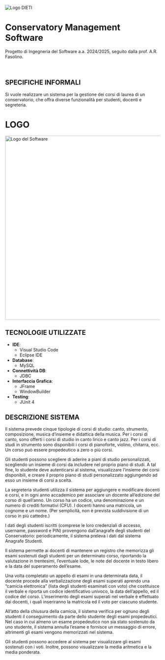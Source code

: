![Logo DIETI](https://github.com/user-attachments/assets/b7927067-e6cc-465f-ad9f-895c19b598e1)

# Conservatory Management Software

Progetto di Ingegneria del Software a.a. 2024/2025, seguito dalla prof. A.R. Fasolino.
⠀⠀⠀⠀⠀⠀⠀⠀⠀⠀⠀⠀⠀⠀⠀⠀⠀⠀⠀⠀⠀⠀⠀⠀⠀⠀⠀⠀⠀⠀⠀⠀⠀⠀⠀⠀⠀⠀⠀⠀⠀⠀⠀⠀⠀⠀⠀⠀⠀⠀⠀⠀⠀⠀⠀⠀⠀⠀⠀⠀⠀⠀⠀⠀⠀⠀
## SPECIFICHE INFORMALI

Si vuole realizzare un sistema per la gestione dei corsi di laurea di un conservatorio, che offra diverse funzionalità per studenti, docenti e segreteria.

# LOGO

<img src="https://github.com/user-attachments/assets/81272b3b-a7c1-4cd7-a606-9f6e00577a5e" width="600" alt="Logo del Software">

## TECNOLOGIE UTILIZZATE
- **IDE**: 
  - Visual Studio Code
  - Eclipse IDE
- **Database**:
  - MySQL
- **Connettività DB**:
  - JDBC
- **Interfaccia Grafica**: 
  - JFrame
  - WindowBuilder
- **Testing**: 
  - JUnit 4

## DESCRIZIONE SISTEMA

Il sistema prevede cinque tipologie di corsi di studio: canto, strumento, composizione, musica d’insieme e didattica della musica. Per i corsi di canto, sono offerti i corsi di studio in canto lirico e canto jazz. Per i corsi di studi in strumento sono disponibili i corsi di pianoforte, violino, chitarra, ecc. Un corso può essere propedeutico a zero o più corsi.

Gli studenti possono scegliere di aderire a piani di studio personalizzati, scegliendo un insieme di corsi da includere nel proprio piano di studi. A tal fine, lo studente deve autenticarsi al sistema, visualizzare l’insieme dei corsi disponibili, e creare il proprio piano di studi personalizzato aggiungendo ad esso un insieme di corsi a scelta.

La segreteria studenti utilizza il sistema per aggiungere e modificare docenti e corsi, e in ogni anno accademico per associare un docente all’edizione del corso di quell’anno. Un corso ha un codice, una denominazione e un numero di crediti formativi (CFU). I docenti hanno una matricola, un cognome e un nome. (Per semplicità, non è prevista suddivisione di un corso in più cattedre.)

I dati degli studenti iscritti (comprese le loro credenziali di accesso, username, password e PIN) provengono dall’anagrafe degli studenti del Conservatorio: periodicamente, il sistema preleva i dati dal sistema Anagrafe Studenti.

Il sistema permette ai docenti di mantenere un registro che memorizza gli esami sostenuti dagli studenti per un determinato corso, riportando la valutazione in trentesimi, l’eventuale lode, le note del docente in testo libero e la data del superamento dell’esame.

Una volta completato un appello di esami in una determinata data, il docente procede alla verbalizzazione degli esami superati aprendo una “camicia elettronica” (lista degli studenti esaminati con voto) che costituisce il verbale e riporta un codice identificativo univoco, la data dell’appello, ed il codice del corso. L’inserimento degli esami superati nel verbale è effettuato dai docenti, i quali inseriranno la matricola ed il voto per ciascuno studente.

All’atto della chiusura della camicia, il sistema verifica per ognuno degli studenti il conseguimento da parte dello studente degli esami propedeutici. Nel caso in cui almeno un esame propedeutico non sia stato sostenuto da uno studente, il sistema annulla l’esame e fornisce un messaggio di errore, altrimenti gli esami vengono memorizzati nel sistema.

Gli studenti possono accedere al sistema per visualizzare gli esami sostenuti con i voti. Inoltre, possono visualizzare la media aritmetica e la media ponderata.
